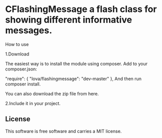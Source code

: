 CFlashingMessage a flash class for showing different informative messages.
==================================

How to use

1.Download

The easiest way is to install the module using composer. Add to your composer.json:

"require": {
    "lova/flashingmessage": "dev-master"
},
And then run composer install.

You can also download the zip file from here.

2.Include it in your project.


License
----------------------------------

This software is free software and carries a MIT license.
